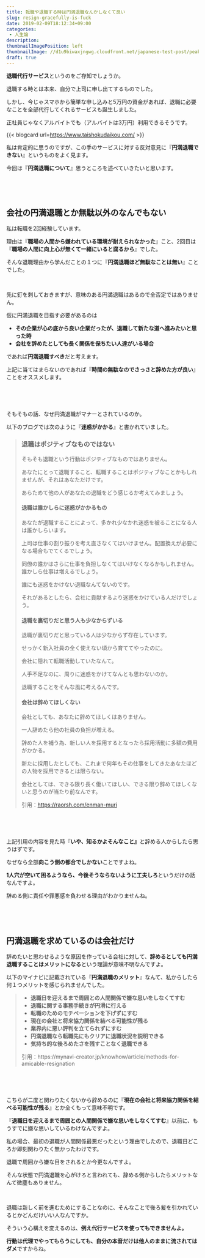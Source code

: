 ```yaml
---
title: 転職や退職する時は円満退職なんかしなくて良い
slug: resign-gracefully-is-fuck
date: 2019-02-09T18:12:34+09:00
categories: 
 - 人生論
description: 
thumbnailImagePosition: left
thumbnailImage: //d1u9biwaxjngwg.cloudfront.net/japanese-test-post/peak-140.jpg
draft: true
---
```

<!--more-->

<strong>退職代行サービス</strong>というのをご存知でしょうか。

退職する時とは本来、自分で上司に申し出てするものでした。

しかし、今じゃスマホから簡単な申し込みと5万円の資金があれば、退職に必要なことを全部代行してくれるサービスも誕生しました。

正社員じゃなくアルバイトでも（アルバイトは3万円）利用できるそうです。

{{< blogcard url=https://www.taishokudaikou.com/ >}}
&nbsp;

私は肯定的に思うのですが、この手のサービスに対する反対意見に『<strong>円満退職できない</strong>』というものをよく見ます。

今回は『<strong>円満退職について</strong>』思うところを述べていきたいと思います。

&nbsp;

&nbsp;
<h2>会社の円満退職とか無駄以外のなんでもない</h2>
私は転職を2回経験しています。

理由は『<strong>職場の人間から嫌われている環境が耐えられなかった</strong>』こと、2回目は『<strong>職場の人間に向上心が無くて一緒にいると腐るから</strong>』でした。

そんな退職理由から学んだことの１つに『<strong>円満退職ほど無駄なことは無い</strong>』ことでした。

&nbsp;

先に釘を刺しておきますが、意味のある円満退職はあるので全否定ではありません。

仮に円満退職を目指す必要があるのは
<ul>
 	<li><strong>その企業が心の底から良い企業だったが、退職して新たな道へ進みたいと思った時</strong></li>
 	<li><strong>会社を辞めたとしても長く関係を保ちたい人達がいる場合</strong></li>
</ul>
であれば<strong>円満退職すべき</strong>だと考えます。

上記に当てはまらないのであれば『<strong>時間の無駄なのでさっさと辞めた方が良い</strong>』ことをオススメします。

&nbsp;

&nbsp;

そもそもの話、なぜ円満退職がマナーとされているのか。

以下のブログでは次のように『<strong>迷惑がかかる</strong>』と書かれていました。
<blockquote>
<h3>退職はポジティブなものではない</h3>
そもそも退職という行動はポジティブなものではありません。

あなたにとって退職すること、転職することはポジティブなことかもしれませんが、それはあなただけです。

あらためて他の人があなたの退職をどう感じるか考えてみましょう。
<h4>退職は誰かしらに迷惑がかかるもの</h4>
あなたが退職することによって、多かれ少なかれ迷惑を被ることになる人は誰かしらいます。

上司は仕事の割り振りを考え直さなくてはいけません。配置換えが必要になる場合もでてくるでしょう。

同僚の誰かはさらに仕事を負担しなくてはいけなくなるかもしれません。誰かしら仕事は増えるでしょう。

誰にも迷惑をかけない退職なんてないのです。

それがあるとしたら、会社に貢献するより迷惑をかけている人だけでしょう。
<h4>退職を裏切りだと思う人も少なからずいる</h4>
退職が裏切りだと思っている人は少なからず存在しています。

せっかく新入社員の全く使えない頃から育ててやったのに。

会社に隠れて転職活動していたなんて。

人手不足なのに、周りに迷惑をかけてなんとも思わないのか。

退職することをそんな風に考えるんです。
<h4>会社は辞めてほしくない</h4>
会社としても、あなたに辞めてほしくはありません。

一人辞めたら他の社員の負担が増える。

辞めた人を補う為、新しい人を採用するとなったら採用活動に多額の費用がかかる。

新たに採用したとしても、これまで何年もその仕事をしてきたあなたほどの人物を採用できるとは限らない。

会社としては、できる限り長く働いてほしい、できる限り辞めてほしくないと思うのが当たり前なんです。

引用：<a href="https://raorsh.com/enman-muri">https://raorsh.com/enman-muri</a></blockquote>
&nbsp;

&nbsp;

上記引用の内容を見た時『<strong>いや、知るかよそんなこと』</strong>と辞める人からしたら思うはずです。

なぜなら全部<strong>向こう側の都合でしかない</strong>ことですよね。

<strong>1人穴が空いて困るようなら、今後そうならないように工夫しろ</strong>というだけの話なんですよ。

辞める側に責任や罪悪感を負わせる理由がわかりませんね。

&nbsp;

&nbsp;
<h2>円満退職を求めているのは会社だけ</h2>
辞めたいと思わせるような原因を作っている会社に対して、<strong>辞めるとしても円満退職することはメリットになる</strong>という理論が意味不明なんですよ。

以下のマイナビに記載されている『<strong>円満退職のメリット</strong>』なんて、私からしたら何１つメリットを感じられませんでした。
<blockquote>
<ul class="listE">
 	<li><strong>退職日を迎えるまで周囲との人間関係で嫌な思いをしなくてすむ</strong></li>
 	<li><strong>退職に関する事務手続きが円滑に行える</strong></li>
 	<li><strong>転職のためのモチベーションを下げずにすむ</strong></li>
 	<li><strong>現在の会社と将来協力関係を結べる可能性が残る</strong></li>
 	<li><strong>業界内に悪い評判を立てられずにすむ</strong></li>
 	<li><strong>円満退職なら転職先にもクリアに退職状況を説明できる</strong></li>
 	<li><strong>気持ち的な後ろめたさを残すことなく退職できる</strong></li>
</ul>
引用：https://mynavi-creator.jp/knowhow/article/methods-for-amicable-resignation</blockquote>
&nbsp;

&nbsp;

こちらが二度と関わりたくないから辞めるのに『<strong>現在の会社と将来協力関係を結べる可能性が残る</strong>』とか全くもって意味不明です。

『<strong>退職日を迎えるまで周囲との人間関係で嫌な思いをしなくてすむ</strong>』以前に、もうすでに嫌な思いしているわけなんですよ。

私の場合、最初の退職が人間関係最悪だったという理由でしたので、退職日どころか即刻関わりたく無かったわけです。

退職で周囲から嫌な目をされるとか今更なんですよ。

そんな状態で円満退職を心がけろと言われても、辞める側からしたらメリットなんて微塵もありません。

&nbsp;

退職は新しく前を進むためにすることなのに、そんなことで後ろ髪を引かれているとかどんだけいい人なんですか。

そういう心構えを変えるのは、<strong>例え代行サービスを使ってもできませんよ。</strong>

<strong>行動は代理でやってもらうにしても、自分の本音だけは他人のままに流されてはダメ</strong>ですからね。
